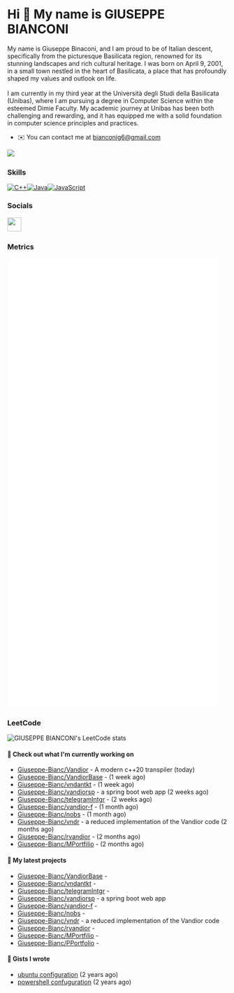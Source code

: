 Hi 👋 My name is GIUSEPPE BIANCONI
==================================

My name is Giuseppe Binaconi, and I am proud to be of Italian descent, specifically from the picturesque Basilicata region, renowned for its stunning landscapes and rich cultural heritage. I was born on April 9, 2001, in a small town nestled in the heart of Basilicata, a place that has profoundly shaped my values and outlook on life.<br><br>I am currently in my third year at the Università degli Studi della Basilicata (Unibas), where I am pursuing a degree in Computer Science within the esteemed Dimie Faculty. My academic journey at Unibas has been both challenging and rewarding, and it has equipped me with a solid foundation in computer science principles and practices.

* ✉️  You can contact me at [bianconig6@gmail.com](mailto:bianconig6@gmail.com)

<a href="https://www.github.com/Giuseppe-Bianc" target="_blank" rel="noreferrer"><img
src="https://img.shields.io/github/followers/Giuseppe-Bianc?logo=github&style=for-the-badge&color=0891b2&labelColor=1c1917" /></a>

### Skills

<p align="left">
<a href="https://docs.microsoft.com/en-us/cpp/?view=msvc-170" target="_blank" rel="noreferrer"><img src="https://raw.githubusercontent.com/danielcranney/readme-generator/main/public/icons/skills/cplusplus-colored.svg" width="36" height="36" alt="C++" /></a><a href="https://www.oracle.com/java/" target="_blank" rel="noreferrer"><img src="https://raw.githubusercontent.com/danielcranney/readme-generator/main/public/icons/skills/java-colored.svg" width="36" height="36" alt="Java" /></a><a href="https://developer.mozilla.org/en-US/docs/Web/JavaScript" target="_blank" rel="noreferrer"><img src="https://raw.githubusercontent.com/danielcranney/readme-generator/main/public/icons/skills/javascript-colored.svg" width="36" height="36" alt="JavaScript" /></a>
</p>

### Socials

<p align="left"> <a href="https://www.github.com/Giuseppe-Bianc" target="_blank" rel="noreferrer"> <picture> <source media="(prefers-color-scheme: dark)" srcset="https://raw.githubusercontent.com/danielcranney/readme-generator/main/public/icons/socials/github-dark.svg" /> <source media="(prefers-color-scheme: light)" srcset="https://raw.githubusercontent.com/danielcranney/readme-generator/main/public/icons/socials/github.svg" /> <img src="https://raw.githubusercontent.com/danielcranney/readme-generator/main/public/icons/socials/github.svg" width="32" height="32" /> </picture> </a></p>

### Metrics
![Metrics](/github-metrics.svg)

### LeetCode

![GIUSEPPE BIANCONI's LeetCode stats](https://leetcode-badge-sage.vercel.app/badge/Giuseppe-Bianc?theme=neutral)


#### 👷 Check out what I'm currently working on

- [Giuseppe-Bianc/Vandior](https://github.com/Giuseppe-Bianc/Vandior) - A modern c&#43;&#43;20 transpiler (today)
- [Giuseppe-Bianc/VandiorBase](https://github.com/Giuseppe-Bianc/VandiorBase) -  (1 week ago)
- [Giuseppe-Bianc/vndantkt](https://github.com/Giuseppe-Bianc/vndantkt) -  (1 week ago)
- [Giuseppe-Bianc/vandiorsp](https://github.com/Giuseppe-Bianc/vandiorsp) - a spring boot web app (2 weeks ago)
- [Giuseppe-Bianc/telegramIntgr](https://github.com/Giuseppe-Bianc/telegramIntgr) -  (2 weeks ago)
- [Giuseppe-Bianc/vandior-f](https://github.com/Giuseppe-Bianc/vandior-f) -  (1 month ago)
- [Giuseppe-Bianc/nobs](https://github.com/Giuseppe-Bianc/nobs) -  (1 month ago)
- [Giuseppe-Bianc/vndr](https://github.com/Giuseppe-Bianc/vndr) - a  reduced implementation of  the Vandior  code (2 months ago)
- [Giuseppe-Bianc/rvandior](https://github.com/Giuseppe-Bianc/rvandior) -  (2 months ago)
- [Giuseppe-Bianc/MPortfilio](https://github.com/Giuseppe-Bianc/MPortfilio) -  (2 months ago)

#### 🌱 My latest projects

- [Giuseppe-Bianc/VandiorBase](https://github.com/Giuseppe-Bianc/VandiorBase) - 
- [Giuseppe-Bianc/vndantkt](https://github.com/Giuseppe-Bianc/vndantkt) - 
- [Giuseppe-Bianc/telegramIntgr](https://github.com/Giuseppe-Bianc/telegramIntgr) - 
- [Giuseppe-Bianc/vandiorsp](https://github.com/Giuseppe-Bianc/vandiorsp) - a spring boot web app
- [Giuseppe-Bianc/vandior-f](https://github.com/Giuseppe-Bianc/vandior-f) - 
- [Giuseppe-Bianc/nobs](https://github.com/Giuseppe-Bianc/nobs) - 
- [Giuseppe-Bianc/vndr](https://github.com/Giuseppe-Bianc/vndr) - a  reduced implementation of  the Vandior  code
- [Giuseppe-Bianc/rvandior](https://github.com/Giuseppe-Bianc/rvandior) - 
- [Giuseppe-Bianc/MPortfilio](https://github.com/Giuseppe-Bianc/MPortfilio) - 
- [Giuseppe-Bianc/PPortfolio](https://github.com/Giuseppe-Bianc/PPortfolio) - 





#### 📓 Gists I wrote

- [ubuntu configuration](https://gist.github.com/69a7278c6e627ef9135e5c707290db1a) (2 years ago)
- [powershell confuguration](https://gist.github.com/04fd62a389ef6ec20deb5d8a05af6bb9) (2 years ago)


